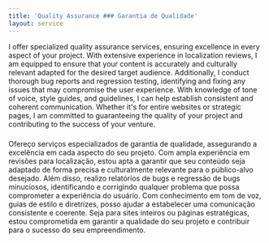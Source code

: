 ```yaml
---
title: 'Quality Assurance ### Garantia de Qualidade'
layout: service
---
```


I offer specialized quality assurance services, ensuring excellence in every aspect of your project. With extensive experience in localization reviews, I am equipped to ensure that your content is accurately and culturally relevant adapted for the desired target audience. Additionally, I conduct thorough bug reports and regression testing, identifying and fixing any issues that may compromise the user experience. With knowledge of tone of voice, style guides, and guidelines, I can help establish consistent and coherent communication. Whether it's for entire websites or strategic pages, I am committed to guaranteeing the quality of your project and contributing to the success of your venture.
###
Ofereço serviços especializados de garantia de qualidade, assegurando a excelência em cada aspecto do seu projeto. Com ampla experiência em revisões para localização, estou apta a garantir que seu conteúdo seja adaptado de forma precisa e culturalmente relevante para o público-alvo desejado. Além disso, realizo relatórios de bugs e regressão de bugs minuciosos, identificando e corrigindo qualquer problema que possa comprometer a experiência do usuário. Com conhecimento em tom de voz, guias de estilo e diretrizes, posso ajudar a estabelecer uma comunicação consistente e coerente. Seja para sites inteiros ou páginas estratégicas, estou comprometida em garantir a qualidade do seu projeto e contribuir para o sucesso do seu empreendimento.
